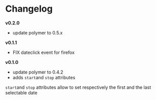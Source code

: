 
# Changelog

__v0.2.0__

  - update polymer to 0.5.x

__v0.1.1__

  - FIX dateclick event for firefox
  
__v0.1.0__

  - update polymer to 0.4.2
  - adds `start`and `stop` attributes
  
`start`and `stop` attributes allow to set respectively the first and the last selectable date